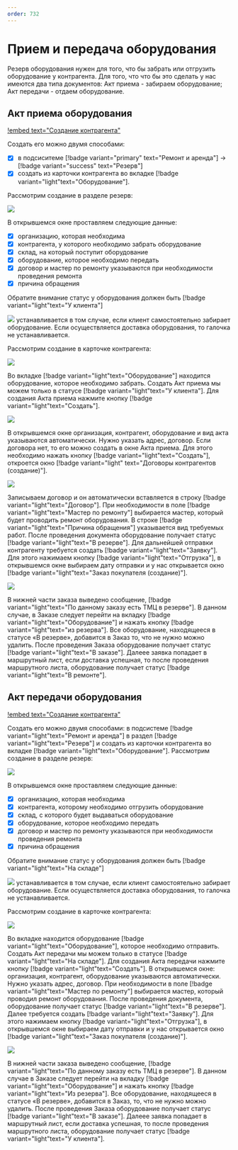 ```yaml
---
order: 732
---
```

# Прием и передача оборудования

Резерв оборудования нужен для того, что бы забрать или отгрузить оборудование у контрагента. Для того, что что бы это сделать у нас имеются два типа документов: Акт приема - забираем оборудование; Акт передачи - отдаем оборудование. 

## Акт приема оборудования

[!embed text="Создание контрагента"](https://youtu.be/5FNuGUWhPXs)

Создать его можно двумя способами: 
- [x] в подсиситеме [!badge variant="primary" text="Ремонт и аренда"] ->[!badge variant="success" text="Резерв"] 
- [x] создать из карточки контрагента во вкладке [!badge variant="light"text="Оборудование"].

Рассмотрим создание в разделе резерв:

![](\images\ремонт\Акт_приема.jpg)

В открывшемся окне проставляем следующие данные:
- [x] организацию, которая необходима
- [x] контрагента, у которого необходимо забрать оборудование
- [x] склад, на который поступит оборудование
- [x] оборудование, которое необходимо передать
- [x] договор и мастер по ремонту указываются при необходимости проведения ремонта
- [x] причина обращения

Обратите внимание статус у оборудования должен быть [!badge variant="light"text="У клиента"] 

![](\images\ремонт\галочка.jpg) устанавливается в том случае, если клиент 
самостоятельно забирает оборудование. Если осуществляется доставка оборудования, то галочка не устанавливается.


Рассмотрим создание в карточке контрагента:

![](\images\ремонт\карточка.jpg)

Во вкладке [!badge variant="light"text="Оборудование"] находится оборудование, которое необходимо забрать. Создать Акт приема мы можем только в статусе [!badge variant="light"text="У клиента"]. 
Для создания Акта приема нажмите кнопку [!badge variant="light"text="Создать"]. 

![](\images\ремонт\1345.jpg)

В открывшемся окне организация, контрагент, оборудование и вид акта указываются автоматически. 
Нужно указать адрес, договор.
Если договора нет, то его можно создать в окне Акта приема. Для этого необходимо нажать кнопку [!badge variant="light"text="Создать"], откроется окно [!badge variant="light" text="Договоры контрагентов (создание)"].

![](\images\ремонт\договор.jpg)

Записываем договор и он автоматически вставляется в строку  [!badge variant="light"text="Договор"].
При необходимости в поле  [!badge variant="light"text="Мастер по ремонту"] выбирается мастер, который будет проводить ремонт оборудования.
В строке [!badge variant="light"text="Причина обращения"] указывается вид требуемых работ.
После проведения документа оборудование получает статус [!badge variant="light"text="В резерве"].
Для дальнейшей отправки контрагенту требуется создать [!badge variant="light"text="Заявку"]. 
Для этого нажимаем кнопку [!badge variant="light"text="Отгрузка"], в открывшемся окне выбираем дату отправки и у нас открывается окно [!badge variant="light"text="Заказ покупателя (создание)"].

![](\images\ремонт\заказ.jpg)

В нижней части заказа выведено сообщение, [!badge variant="light"text="По данному заказу есть ТМЦ в резерве"]. 
В данном случае, в Заказе следует перейти на вкладку [!badge variant="light"text="Оборудование"] и нажать кнопку [!badge variant="light"text="из резерва"]. Все оборудование, находящееся в статусе «В резерве», добавится в Заказ то, что не нужно можно удалить. 
После проведения Заказа оборудование получает статус [!badge variant="light"text="В заказе"]. Далеее заявка попадает в маршрутный лист, если доставка успешная, то после проведения маршрутного листа, оборудование получает статус [!badge variant="light"text="В ремонте"].

## Акт передачи оборудования

[!embed text="Создание контрагента"](https://youtu.be/YFL-VPvZZwg)

Создать его можно двумя способами: в подсистеме [!badge variant="light"text="Ремонт и аренда"] в раздел [!badge variant="light"text="Резерв"] и создать из карточки контрагента во вкладке [!badge variant="light"text="Оборудование"].
Рассмотрим создание в разделе резерв:

![](\images\ремонт\Акт_передачи.jpg)

В открывшемся окне проставляем следующие данные:
- [x] организацию, которая необходима
- [x] контрагента, которому необходимо отгрузить оборудование
- [x] склад, с которого будет выдаваться оборудование
- [x] оборудование, которое необходимо передать
- [x] договор и мастер по ремонту указываются при необходимости проведения ремонта
- [x] причина обращения

Обратите внимание статус у оборудования должен быть [!badge variant="light"text="На складе"]

![](\images\ремонт\галочка.jpg) устанавливается в том случае, если клиент 
самостоятельно забирает оборудование. Если осуществляется доставка оборудования, то галочка не устанавливается.

Рассмотрим создание в карточке контрагента:

![](\images\ремонт\карточка.jpg)

Во вкладке  находится оборудование [!badge variant="light"text="Оборудование"], которое необходимо отправить. Создать Акт передачи мы можем только в статусе [!badge variant="light"text="На складе"]. 
Для создания Акта передачи нажмите кнопку [!badge variant="light"text="Создать"]. 
В открывшемся окне: организация, контрагент, оборудование указываются автоматически. 
Нужно указать адрес, договор.
При необходимости в поле  [!badge variant="light"text="Мастер по ремонту"] выбирается мастер, который проводил ремонт оборудования.
После проведения документа, оборудование получает статус [!badge variant="light"text="В резерве"].
Далее требуется создать [!badge variant="light"text="Заявку"]. Для этого нажимаем кнопку [!badge variant="light"text="Отгрузка"], в открывшемся окне выбираем дату отправки и у нас открывается окно [!badge variant="light"text="Заказ покупателя (создание)"].

![](\images\ремонт\заказ.jpg)

В нижней части заказа выведено сообщение, [!badge variant="light"text="По данному заказу есть ТМЦ в резерве"]. В данном случае в Заказе следует перейти на вкладку [!badge variant="light"text="Оборудование"]  и нажать кнопку [!badge variant="light"text="Из резерва"]. Все оборудование, находящееся в статусе «В резерве», добавится в Заказ, то, что не нужно можно удалить. 
После проведения Заказа оборудование получает статус [!badge variant="light"text="В заказе"]. Далеее заявка попадает в маршрутный лист, если доставка успешная, то после проведения маршрутного листа, оборудование получает статус [!badge variant="light"text="У клиента"].